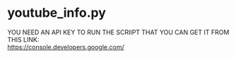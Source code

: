 # youtube_info.py
YOU NEED AN API KEY TO RUN THE SCRIIPT THAT YOU CAN GET IT FROM THIS LINK:  
https://console.developers.google.com/
